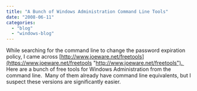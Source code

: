 ```yaml
---
title: "A Bunch of Windows Administration Command Line Tools"
date: "2008-06-11"
categories: 
  - "blog"
  - "windows-blog"
---
```


While searching for the command line to change the password expiration policy, I came across [http://www.joeware.net/freetools](https://www.joeware.net/freetools "http://www.joeware.net/freetools").  Here are a bunch of free tools for Windows Administration from the command line.  Many of them already have command line equivalents, but I suspect these versions are significantly easier.
